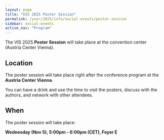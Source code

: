 ```yaml
---
layout: page
title: "VIS 2025 Poster Session"
permalink: /year/2025/info/social-events/poster-session
sidebar: social-events
active_nav: "Program"
---
```


The VIS 2025 **Poster Session** will take place at the convention center (Austria Center Vienna).

## Location

The poster session will take place right after the conference program at the **Austria Center Vienna**.

You can have a drink and use the time to visit the posters, discuss with the authors, and network with other attendees.

## When

The poster session will take place:

**Wednesday (Nov 5), 5:00pm - 6:00pm (CET), Foyer E**
